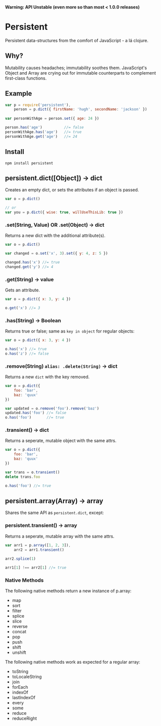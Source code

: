 **Warning: API Unstable (even more so than most < 1.0.0 releases)**

# Persistent

Persistent data-structures from the comfort of JavaScript - a lá clojure.

## Why?

Mutability causes headaches; immutability soothes them.  JavaScript's Object and Array are crying out for immutable counterparts to complement first-class functions.

## Example

```javascript
var p = require('persistent'),
    person = p.dict({ firstName: 'hugh', secondName: 'jackson' })
    
var personWithAge = person.set({ age: 24 })

person.has('age')          //= false
personWithAge.has('age')   //= true
personWithAge.get('age')   //= 24
```

## Install

`npm install persistent` 

## persistent.dict([Object]) -> dict

Creates an empty dict, or sets the attributes if an object is passed.

```javascript
var o = p.dict()

// or
var you = p.dict({ wise: true, willUseThisLib: true })
```

### .set(String, Value) OR .set(Object) -> dict

Returns a new dict with the additional attribute(s).

```javascript
var o = p.dict()

var changed = o.set('x', 3).set({ y: 4, z: 5 })

changed.has('x') //= true
changed.get('y') //= 4
```

### .get(String) -> value

Gets an attribute.

```javascript
var o = p.dict({ x: 3, y: 4 })

o.get('x') //= 3
```

### .has(String) -> Boolean

Returns true or false; same as `key in object` for regular objects:

```javascript
var o = p.dict({ x: 3, y: 4 })

o.has('x') //= true
o.has('z') //= false
```

### .remove(String) `alias: .delete(String)` -> dict

Returns a new `dict` with the key removed.

```javascript
var o = p.dict({
    foo: 'bar',
    baz: 'quux'
})

var updated = o.remove('foo').remove('baz')
updated.has('foo') //= false
o.has('foo')       //= true
```

### .transient() -> dict

Returns a seperate, mutable object with the same attrs.

```javascript
var o = p.dict({
    foo: 'bar',
    baz: 'quux'
})

var trans = o.transient()
delete trans.foo

o.has('foo') //= true
```

## persistent.array(Array) -> array

Shares the same API as `persistent.dict`, except:

### persistent.transient() -> array

Returns a seperate, mutable array with the same attrs.

```javascript
var arr1 = p.array([1, 2, 3]),
    arr2 = arr1.transient()
    
arr2.splice(1)

arr1[1] !== arr2[1] //= true
```

### Native Methods

The following native methods return a new instance of p.array:
                    
* map
* sort
* filter
* splice
* slice
* reverse
* concat
* pop
* push
* shift
* unshift 

The following native methods work as expected for a regular array:

* toString
* toLocaleString
* join
* forEach
* indexOf
* lastIndexOf
* every
* some
* reduce 
* reduceRight
